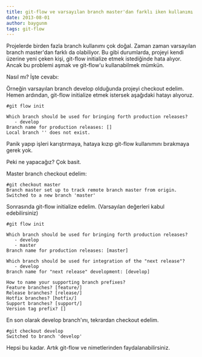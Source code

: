 ```yaml
---
title: git-flow ve varsayılan branch master'dan farklı iken kullanımı
date: 2013-08-01
author: baygunm
tags: git-flow
---
```


Projelerde birden fazla branch kullanımı çok doğal. Zaman zaman varsayılan branch master'dan farklı da olabiliyor. Bu gibi durumlarda, projeyi kendi üzerine yeni çeken kişi, git-flow initialize etmek istediğinde hata alıyor. Ancak bu problemi aşmak ve git-flow'u kullanabilmek mümkün.

Nasıl mı? İşte cevabı:

Örneğin varsayılan branch develop olduğunda projeyi checkout edelim. Hemen ardından, git-flow initialize etmek istersek aşağıdaki hatayı alıyoruz.

    #git flow init

    Which branch should be used for bringing forth production releases?
       - develop
    Branch name for production releases: []
    Local branch '' does not exist.


Panik yapıp işleri karıştırmaya, hataya kızıp git-flow kullanımını bırakmaya gerek yok.

Peki ne yapacağız? Çok basit.

Master branch checkout edelim:

    #git checkout master
    Branch master set up to track remote branch master from origin.
    Switched to a new branch 'master'


Sonrasında git-flow initialize edelim. (Varsayılan değerleri kabul edebilirsiniz)

    #git flow init

    Which branch should be used for bringing forth production releases?
       - develop
       - master
    Branch name for production releases: [master]

    Which branch should be used for integration of the "next release"?
       - develop
    Branch name for "next release" development: [develop]

    How to name your supporting branch prefixes?
    Feature branches? [feature/]
    Release branches? [release/]
    Hotfix branches? [hotfix/]
    Support branches? [support/]
    Version tag prefix? []


En son olarak develop branch'ını, tekrardan checkout edelim.

    #git checkout develop
    Switched to branch 'develop'


Hepsi bu kadar. Artık git-flow ve nimetlerinden faydalanabilirsiniz.